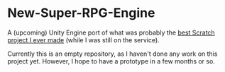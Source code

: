 # New-Super-RPG-Engine
A (upcoming) Unity Engine port of what was probably the [best Scratch project I ever made](https://scratch.mit.edu/projects/589981827/) (while I was still on the service).

Currently this is an empty repository, as I haven't done any work on this project yet. However, I hope to have a prototype in a few months or so.
